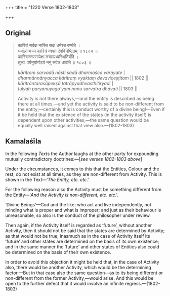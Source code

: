 +++
title = "1220 Verse 1802-1803"

+++
## Original 
>
> कारित्रं सर्वदा नास्ति सदा धर्मश्च वर्ण्यते ।  
> धर्मान्नान्यच्च कारित्रं व्यक्तं देवविचेष्टितम् ॥ १८०२ ॥  
> कारित्रान्तरसापेक्षा तत्राप्यध्वस्थितिर्यदि ।  
> तुल्यः पर्यनुयोगोऽयं ननु सर्वत्र धावति ॥ १८०३ ॥ 
>
> *kāritraṃ sarvadā nāsti sadā dharmaśca varṇyate* \|  
> *dharmānnānyacca kāritraṃ vyaktaṃ devaviceṣṭitam* \|\| 1802 \|\|  
> *kāritrāntarasāpekṣā tatrāpyadhvasthitiryadi* \|  
> *tulyaḥ paryanuyogo'yaṃ nanu sarvatra dhāvati* \|\| 1803 \|\| 
>
> Activity is not there always,—and the entity is described as being there at all times,—and yet the activity is said to be non-different from the entity;—certainly this is conduct worthy of a divine being!—Even if it be held that the existence of the states (in the activity itself) is dependent upon other activities,—the same question would be equally well raised against that view also.—(1802-1803)



## Kamalaśīla

In the following *Texts* the Author laughs at the other party for expounding mutually contradictory doctrines:—[*see verses 1802-1803 above*]

Under the circumstances, it comes to this that the Entities, Colour and the rest, do not exist at all times, as they are non-different from Activity. This is shown in the Text—‘*The Entity, etc. etc*.’

For the following reason also the Activity must be something different from the Entity—‘*And the Activity is non-different, etc*. *etc*.’.

‘Divine Beings’—God and the like; who act and live independently, not minding what is proper and what is improper; and just as their behaviour is unreasonable, so also is the conduct of the philosopher under review.

Then again, if the Activity itself is regarded as ‘future’, without another Activity, then it should not be said that the states are determined by Activity; as that would not be true; inasmuch as in the case of Activity itself its ‘future’ and other states are determined on the basis of its own existence; and in the same manner the ‘future’ and other states of Entities also could be determined on the basis of their own existence.

In order to avoid this objection it might be held that, in the case of Activity also, there would be another Activity, which would be the determining factor.—But in that case also the same question—as to its being different or non-different from the former Activity,—would arise. And this would be open to the further defect that it would involve an infinite regress.—(1802-1803)


